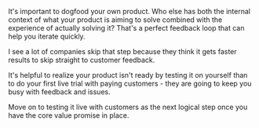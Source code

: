 It's important to dogfood your own product. Who else has both the internal context of what your product is aiming to solve combined with the experience of actually solving it? That's a perfect feedback loop that can help you iterate quickly.

I see a lot of companies skip that step because they think it gets faster results to skip straight to customer feedback.

It's helpful to realize your product isn't ready by testing it on yourself than to do your first live trial with paying customers - they are going to keep you busy with feedback and issues.

Move on to testing it live with customers as the next logical step once you have the core value promise in place.